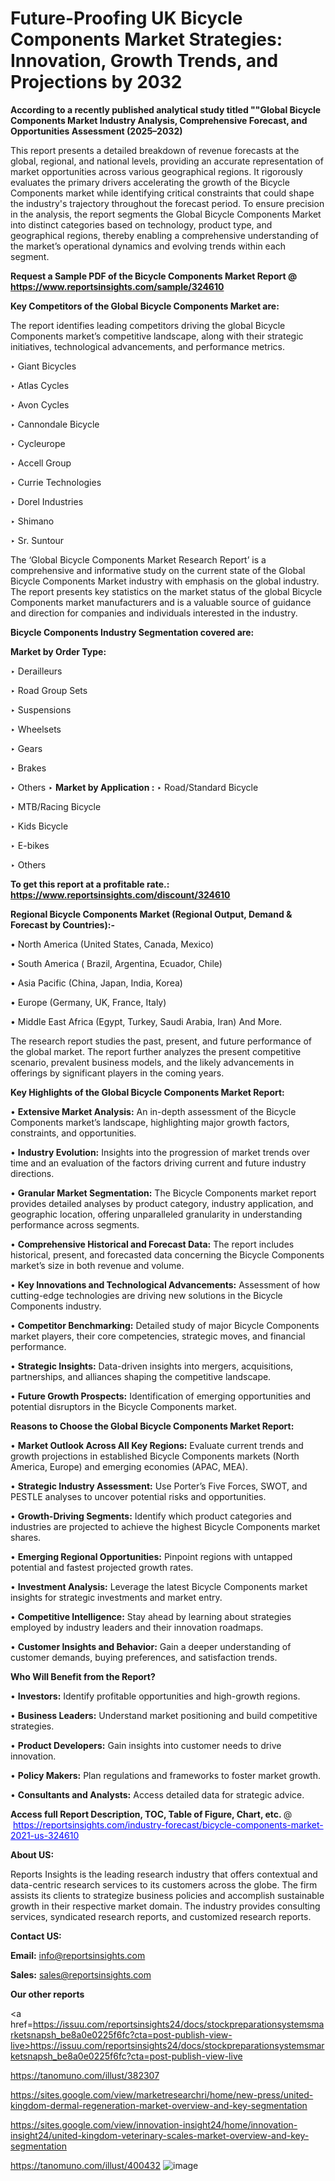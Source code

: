 # Future-Proofing UK Bicycle Components Market Strategies: Innovation, Growth Trends, and Projections by 2032

<strong>According to a recently published analytical study titled ""Global Bicycle Components Market Industry Analysis, Comprehensive Forecast, and Opportunities Assessment (2025–2032)</strong>

This report presents a detailed breakdown of revenue forecasts at the global, regional, and national levels, providing an accurate representation of market opportunities across various geographical regions. It rigorously evaluates the primary drivers accelerating the growth of the Bicycle Components market while identifying critical constraints that could shape the industry's trajectory throughout the forecast period. To ensure precision in the analysis, the report segments the Global Bicycle Components Market into distinct categories based on technology, product type, and geographical regions, thereby enabling a comprehensive understanding of the market’s operational dynamics and evolving trends within each segment.

<strong>Request a Sample PDF of the Bicycle Components Market Report </strong><strong>@<a href=https://www.reportsinsights.com/sample/324610 style=color:#0000ff;> https://www.reportsinsights.com/sample/324610</a></strong></font>

<strong>Key Competitors of the Global Bicycle Components Market are:</strong>

The report identifies leading competitors driving the global Bicycle Components market’s competitive landscape, along with their strategic initiatives, technological advancements, and performance metrics.

‣ Giant Bicycles

‣ Atlas Cycles

‣ Avon Cycles

‣ Cannondale Bicycle

‣ Cycleurope

‣ Accell Group

‣ Currie Technologies

‣ Dorel Industries

‣ Shimano

‣ Sr. Suntour

The ‘Global Bicycle Components Market Research Report’ is a comprehensive and informative study on the current state of the Global Bicycle Components Market industry with emphasis on the global industry. The report presents key statistics on the market status of the global Bicycle Components market manufacturers and is a valuable source of guidance and direction for companies and individuals interested in the industry.

<strong>Bicycle Components Industry Segmentation covered are:</strong>

<strong>Market by Order Type: </strong>

‣ Derailleurs

‣ Road Group Sets

‣ Suspensions

‣ Wheelsets

‣ Gears

‣ Brakes

‣ Others
‣ 
<strong>Market by Application :</strong>
‣ Road/Standard Bicycle

‣ MTB/Racing Bicycle

‣ Kids Bicycle

‣ E-bikes

‣ Others

<strong>To get this report at a profitable rate.: <a href=https://www.reportsinsights.com/discount/324610 style=color:#0000ff;>https://www.reportsinsights.com/discount/324610</a></strong></font>

<strong>Regional Bicycle Components Market (Regional Output, Demand &amp; Forecast by Countries):-</strong>

• North America (United States, Canada, Mexico)

• South America ( Brazil, Argentina, Ecuador, Chile)

• Asia Pacific (China, Japan, India, Korea)

• Europe (Germany, UK, France, Italy)

• Middle East Africa (Egypt, Turkey, Saudi Arabia, Iran) And More.

The research report studies the past, present, and future performance of the global market. The report further analyzes the present competitive scenario, prevalent business models, and the likely advancements in offerings by significant players in the coming years.

<strong>Key Highlights of the Global Bicycle Components Market Report:</strong>

• <strong>Extensive Market Analysis:</strong> An in-depth assessment of the Bicycle Components market’s landscape, highlighting major growth factors, constraints, and opportunities.

• <strong>Industry Evolution:</strong> Insights into the progression of market trends over time and an evaluation of the factors driving current and future industry directions.

• <strong>Granular Market Segmentation:</strong> The Bicycle Components market report provides detailed analyses by product category, industry application, and geographic location, offering unparalleled granularity in understanding performance across segments.

• <strong>Comprehensive Historical and Forecast Data:</strong> The report includes historical, present, and forecasted data concerning the Bicycle Components market’s size in both revenue and volume.

• <strong>Key Innovations and Technological Advancements:</strong> Assessment of how cutting-edge technologies are driving new solutions in the Bicycle Components industry.

• <strong>Competitor Benchmarking:</strong> Detailed study of major Bicycle Components market players, their core competencies, strategic moves, and financial performance.

• <strong>Strategic Insights:</strong> Data-driven insights into mergers, acquisitions, partnerships, and alliances shaping the competitive landscape.

• <strong>Future Growth Prospects:</strong> Identification of emerging opportunities and potential disruptors in the Bicycle Components market.

<strong>Reasons to Choose the Global Bicycle Components Market Report:</strong>

• <strong>Market Outlook Across All Key Regions:</strong> Evaluate current trends and growth projections in established Bicycle Components markets (North America, Europe) and emerging economies (APAC, MEA).

• <strong>Strategic Industry Assessment:</strong> Use Porter’s Five Forces, SWOT, and PESTLE analyses to uncover potential risks and opportunities.

• <strong>Growth-Driving Segments:</strong> Identify which product categories and industries are projected to achieve the highest Bicycle Components market shares.

• <strong>Emerging Regional Opportunities:</strong> Pinpoint regions with untapped potential and fastest projected growth rates.

• <strong>Investment Analysis:</strong> Leverage the latest Bicycle Components market insights for strategic investments and market entry.

• <strong>Competitive Intelligence:</strong> Stay ahead by learning about strategies employed by industry leaders and their innovation roadmaps.

• <strong>Customer Insights and Behavior:</strong> Gain a deeper understanding of customer demands, buying preferences, and satisfaction trends.

<strong>Who Will Benefit from the Report?</strong>

• <strong>Investors:</strong> Identify profitable opportunities and high-growth regions.

• <strong>Business Leaders:</strong> Understand market positioning and build competitive strategies.

• <strong>Product Developers:</strong> Gain insights into customer needs to drive innovation.

• <strong>Policy Makers:</strong> Plan regulations and frameworks to foster market growth.

• <strong>Consultants and Analysts:</strong> Access detailed data for strategic advice.
</ul>
<strong>Access full Report Description, TOC, Table of Figure, Chart, etc. </strong>@  <a href=https://reportsinsights.com/industry-forecast/bicycle-components-market-2021-us-324610 style=color:#0000ff;>https://reportsinsights.com/industry-forecast/bicycle-components-market-2021-us-324610</a></font>

<strong><strong>About US</strong>:</strong>

Reports Insights is the leading research industry that offers contextual and data-centric research services to its customers across the globe. The firm assists its clients to strategize business policies and accomplish sustainable growth in their respective market domain. The industry provides consulting services, syndicated research reports, and customized research reports.

<strong>Contact US:</strong>

<p class=""""><b>Email:</b> <a href=mailto:info@reportsinsights.com>info@reportsinsights.com</a></p>
<p class=""""><b>Sales:</b> <a href=mailto:sales@reportsinsights.com>sales@reportsinsights.com</a></p>

<strong>Our other reports</strong>

<a href=https://issuu.com/reportsinsights24/docs/stockpreparationsystemsmarketsnapsh_be8a0e0225f6fc?cta=post-publish-view-live>https://issuu.com/reportsinsights24/docs/stockpreparationsystemsmarketsnapsh_be8a0e0225f6fc?cta=post-publish-view-live</a>

<a href=https://tanomuno.com/illust/382307>https://tanomuno.com/illust/382307</a>

<a href=https://sites.google.com/view/marketresearchri/home/new-press/united-kingdom-dermal-regeneration-market-overview-and-key-segmentation>https://sites.google.com/view/marketresearchri/home/new-press/united-kingdom-dermal-regeneration-market-overview-and-key-segmentation</a>

<a href=https://sites.google.com/view/innovation-insight24/home/innovation-insight24/united-kingdom-veterinary-scales-market-overview-and-key-segmentation>https://sites.google.com/view/innovation-insight24/home/innovation-insight24/united-kingdom-veterinary-scales-market-overview-and-key-segmentation</a>

<a href=https://tanomuno.com/illust/400432>https://tanomuno.com/illust/400432</a>
![image](https://github.com/user-attachments/assets/354fe004-d669-4312-91d6-e83acfaca283)
